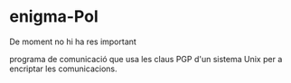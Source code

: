 # enigma-Pol
De moment no hi ha res important

programa de comunicació que usa les claus PGP d'un sistema Unix per a encriptar les comunicacions.
